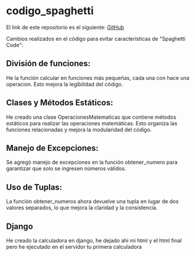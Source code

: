 # codigo_spaghetti

El link de este repositorio es el siguiente: [GitHub](https://github.com/joseluis031/codigo_spaghetti.git)

Cambios realizados en el código para evitar características de "Spaghetti Code":

## División de funciones:

He la función calcular en funciones más pequeñas, cada una con hace una operacion. Esto mejora la legibilidad del código.

## Clases y Métodos Estáticos:

He creado una clase OperacionesMatematicas que contiene métodos estáticos para realizar las operaciones matemáticas. Esto organiza las funciones relacionadas y mejora la modularidad del código.

## Manejo de Excepciones:

Se agregó manejo de excepciones en la función obtener_numero para garantizar que solo se ingresen números válidos.

## Uso de Tuplas:

La función obtener_numeros ahora devuelve una tupla en lugar de dos valores separados, lo que mejora la claridad y la consistencia.


## Django
He creado la calculadora en django, he dejado ahi mi html y el html final pero he ejecutado en el servidor tu primera calculadora
